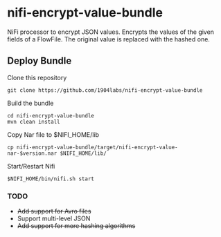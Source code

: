 # nifi-encrypt-value-bundle

NiFi processor to encrypt JSON values. Encrypts the values of the given fields of a FlowFile. The original value is replaced with the hashed one.

## Deploy Bundle

Clone this repository

```shell
git clone https://github.com/1904labs/nifi-encrypt-value-bundle
```

Build the bundle

```shell
cd nifi-encrypt-value-bundle
mvn clean install
```

Copy Nar file to $NIFI_HOME/lib

```shell
cp nifi-encrypt-value-bundle/target/nifi-encrypt-value-nar-$version.nar $NIFI_HOME/lib/
```

Start/Restart Nifi

```shell
$NIFI_HOME/bin/nifi.sh start
```


### TODO

- ~~Add support for Avro files~~
- Support multi-level JSON
- ~~Add support for more hashing algorithms~~
